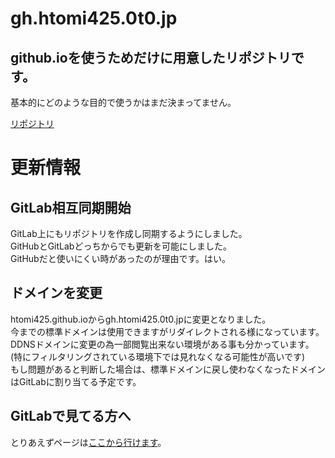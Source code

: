 # **gh.htomi425.0t0.jp**
## **github.ioを使うためだけに用意したリポジトリです。**
基本的にどのような目的で使うかはまだ決まってません。

[リポジトリ](https://github.com/htomi425/htomi425.github.io)

# **更新情報**

## **GitLab相互同期開始**

GitLab上にもリポジトリを作成し同期するようにしました。  
GitHubとGitLabどっちからでも更新を可能にしました。  
GitHubだと使いにくい時があったのが理由です。はい。

## **ドメインを変更**

htomi425.github.ioからgh.htomi425.0t0.jpに変更となりました。  
今までの標準ドメインは使用できますがリダイレクトされる様になっています。  
DDNSドメインに変更の為一部閲覧出来ない環境がある事も分かっています。  
(特にフィルタリングされている環境下では見れなくなる可能性が高いです)  
もし問題があると判断した場合は、標準ドメインに戻し使わなくなったドメインはGitLabに割り当てる予定です。


## **GitLabで見てる方へ**
とりあえずページは[ここから行けます](https://gh.htomi425.0t0.jp)。
